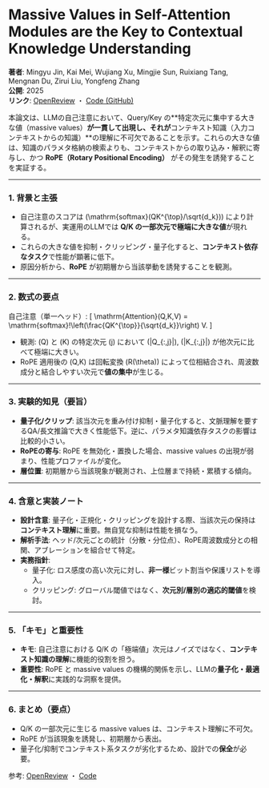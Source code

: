 # Massive Values in Self-Attention Modules are the Key to Contextual Knowledge Understanding

**著者**: Mingyu Jin, Kai Mei, Wujiang Xu, Mingjie Sun, Ruixiang Tang, Mengnan Du, Zirui Liu, Yongfeng Zhang  
**公開**: 2025  
**リンク**: [OpenReview](https://openreview.net/forum?id=1SMcxxQiSL&noteId=7BAXSETAwU) ・ [Code (GitHub)](https://github.com/MingyuJ666/Rope_with_LLM)

本論文は、LLMの自己注意において、Query/Key の**特定次元に集中する大きな値（massive values）**が一貫して出現し、それが**コンテキスト知識（入力コンテキストからの知識）**の理解に不可欠であることを示す。これらの大きな値は、知識のパラメタ格納の検索よりも、コンテキストからの取り込み・解釈に寄与し、かつ **RoPE（Rotary Positional Encoding）** がその発生を誘発することを実証する。

---

### 1. 背景と主張
- 自己注意のスコアは \(\mathrm{softmax}(QK^{\top}/\sqrt{d_k})\) により計算されるが、実運用のLLMでは **Q/K の一部次元で極端に大きな値**が現れる。
- これらの大きな値を抑制・クリッピング・量子化すると、**コンテキスト依存なタスク**で性能が顕著に低下。
- 原因分析から、**RoPE** が初期層から当該挙動を誘発することを観測。

---

### 2. 数式の要点
自己注意（単一ヘッド）:
\[
\mathrm{Attention}(Q,K,V) = \mathrm{softmax}\!\left(\frac{QK^{\top}}{\sqrt{d_k}}\right) V.
\]
- 観測: \(Q\) と \(K\) の特定次元 \(j\) において \(|Q_{:,j}|\), \(|K_{:,j}|\) が他次元に比べて極端に大きい。
- RoPE 適用後の \(Q,K\) は回転変換 \(R(\theta)\) によって位相結合され、周波数成分と結合しやすい次元で**値の集中**が生じる。

---

### 3. 実験的知見（要旨）
- **量子化/クリップ**: 該当次元を重み付け抑制・量子化すると、文脈理解を要するQA/長文推論で大きく性能低下。逆に、パラメタ知識依存タスクの影響は比較的小さい。
- **RoPEの寄与**: RoPE を無効化・置換した場合、massive values の出現が弱まり、性能プロファイルが変化。
- **層位置**: 初期層から当該現象が観測され、上位層まで持続・累積する傾向。

---

### 4. 含意と実装ノート
- **設計含意**: 量子化・正規化・クリッピングを設計する際、当該次元の保持は**コンテキスト理解**に重要。無自覚な抑制は性能を損なう。
- **解析手法**: ヘッド/次元ごとの統計（分散・分位点）、RoPE周波数成分との相関、アブレーションを組合せて特定。
- **実務指針**: 
  - 量子化: ロス感度の高い次元に対し、**非一様**ビット割当や保護リストを導入。
  - クリッピング: グローバル閾値ではなく、**次元別/層別の適応的閾値**を検討。

---

### 5. 「キモ」と重要性
- **キモ**: 自己注意における Q/K の「極端値」次元はノイズではなく、**コンテキスト知識の理解**に機能的役割を担う。
- **重要性**: RoPE と massive values の機構的関係を示し、LLMの**量子化・最適化・解釈**に実践的な洞察を提供。

---

### 6. まとめ（要点）
- Q/K の一部次元に生じる massive values は、コンテキスト理解に不可欠。
- RoPE が当該現象を誘発し、初期層から表出。
- 量子化/抑制でコンテキスト系タスクが劣化するため、設計での**保全**が必要。

参考: [OpenReview](https://openreview.net/forum?id=1SMcxxQiSL&noteId=7BAXSETAwU) ・ [Code](https://github.com/MingyuJ666/Rope_with_LLM)
